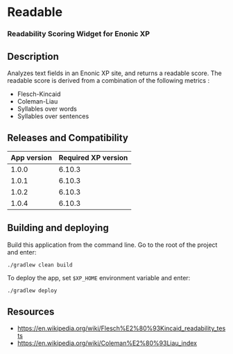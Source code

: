 # Readable

### Readability Scoring Widget for Enonic XP

## Description 

Analyzes text fields in an Enonic XP site, and returns a readable score.
The readable score is derived from a combination of the following metrics :

* Flesch-Kincaid 
* Coleman-Liau
* Syllables over words
* Syllables over sentences

## Releases and Compatibility

| App version | Required XP version |
| ----------- | ------------------- |
| 1.0.0 | 6.10.3 |
| 1.0.1 | 6.10.3 |
| 1.0.2 | 6.10.3 |
| 1.0.4 | 6.10.3 |

## Building and deploying

Build this application from the command line. Go to the root of the project and enter:

    ./gradlew clean build

To deploy the app, set `$XP_HOME` environment variable and enter:

    ./gradlew deploy
    
## Resources

* https://en.wikipedia.org/wiki/Flesch%E2%80%93Kincaid_readability_tests
* https://en.wikipedia.org/wiki/Coleman%E2%80%93Liau_index
